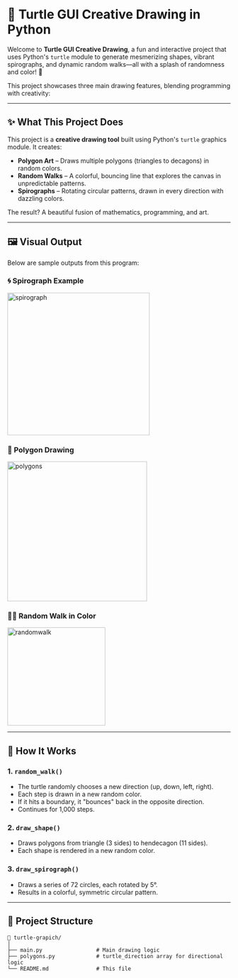 # 🎨 Turtle GUI Creative Drawing in Python

Welcome to **Turtle GUI Creative Drawing**, a fun and interactive project that uses Python's `turtle` module to generate mesmerizing shapes, vibrant spirographs, and dynamic random walks—all with a splash of randomness and color! 🐢

This project showcases three main drawing features, blending programming with creativity:

---

## ✨ What This Project Does

This project is a **creative drawing tool** built using Python's `turtle` graphics module. It creates:

- **Polygon Art** – Draws multiple polygons (triangles to decagons) in random colors.
- **Random Walks** – A colorful, bouncing line that explores the canvas in unpredictable patterns.
- **Spirographs** – Rotating circular patterns, drawn in every direction with dazzling colors.

The result? A beautiful fusion of mathematics, programming, and art.

---

## 🖼️ Visual Output

Below are sample outputs from this program:

### 🌀 Spirograph Example
<img width="321" alt="spirograph" src="https://github.com/user-attachments/assets/5522b75b-5df3-45dd-b1f0-335d0a80350c" />

### 🔷 Polygon Drawing
<img width="315" alt="polygons" src="https://github.com/user-attachments/assets/a4f551e5-80be-441a-9de0-53377fb14d34" />

### 🚶‍♂️ Random Walk in Color
<img width="221" alt="randomwalk" src="https://github.com/user-attachments/assets/a93d5e95-a28b-4c49-941f-8a80e9822c2d" />


---

## 🧠 How It Works

### 1. `random_walk()`
- The turtle randomly chooses a new direction (up, down, left, right).
- Each step is drawn in a new random color.
- If it hits a boundary, it "bounces" back in the opposite direction.
- Continues for 1,000 steps.

### 2. `draw_shape()`
- Draws polygons from triangle (3 sides) to hendecagon (11 sides).
- Each shape is rendered in a new random color.

### 3. `draw_spirograph()`
- Draws a series of 72 circles, each rotated by 5°.
- Results in a colorful, symmetric circular pattern.

---

## 🧰 Project Structure

```text
📁 turtle-grapich/
│
├── main.py                 # Main drawing logic
├── polygons.py             # turtle_direction array for directional logic
└── README.md               # This file
